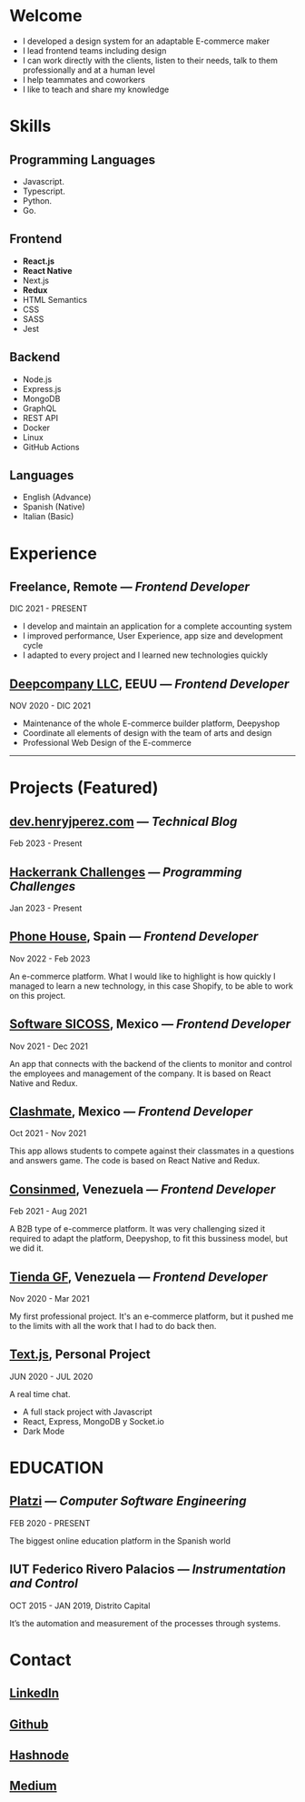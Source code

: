# Welcome
- I developed a design system for an adaptable E-commerce maker
- I lead frontend teams including design
- I can work directly with the clients, listen to their needs, talk to them professionally and at a human level
- I help teammates and coworkers
- I like to teach and share my knowledge

# Skills

## Programming Languages
- Javascript.
- Typescript.
- Python.
- Go.

## Frontend
- **React.js**
- **React Native**
- Next.js
- **Redux**
- HTML Semantics
- CSS
- SASS
- Jest

## Backend
- Node.js
- Express.js
- MongoDB
- GraphQL
- REST API
- Docker
- Linux
- GitHub Actions


## Languages
- English (Advance)
- Spanish (Native)
- Italian (Basic)


# Experience


## **Freelance, Remote** *— Frontend Developer*
DIC 2021 - PRESENT

- I develop and maintain an application for a complete accounting system
- I improved performance, User Experience, app size and development cycle
- I adapted to every project and I learned new technologies quickly


## **[Deepcompany LLC](https://www.deepcompany.com), EEUU** *— Frontend Developer*
NOV 2020 - DIC 2021

- Maintenance of the whole E-commerce builder platform, Deepyshop
- Coordinate all elements of design with the team of arts and design
- Professional Web Design of the E-commerce


---

# Projects (Featured)

## **[dev.henryjperez.com](https://dev.henryjperez.com/)** *— Technical Blog*
Feb 2023 - Present

## **[Hackerrank Challenges](https://github.com/henryjperez/hackerrank_challenges)** *— Programming Challenges*
Jan 2023 - Present

## **[Phone House](https://www.phonehouse.es), Spain** *— Frontend Developer*
Nov 2022 - Feb 2023

An e-commerce platform. What I would like to highlight is how quickly I managed to learn a new technology, in this case Shopify, to be able to work on this project.

## **[Software SICOSS](https://apps.apple.com/no/app/si-m%C3%B3vil/id1500641662), Mexico** *— Frontend Developer*
Nov 2021 - Dec 2021

An app that connects with the backend of the clients to monitor and control the employees and management of the company. It is based on React Native and Redux.

## **[Clashmate](https://apps.apple.com/us/app/clashmate/id1526601121), Mexico** *— Frontend Developer*
Oct 2021 - Nov 2021

This app allows students to compete against their classmates in a questions and answers game. The code is based on React Native and Redux.

## **[Consinmed](https://www.tiendagf.com), Venezuela** *— Frontend Developer*
Feb 2021 - Aug 2021

A B2B type of e-commerce platform. It was very challenging sized it required to adapt the platform, Deepyshop, to fit this bussiness model, but we did it.

## **[Tienda GF](https://www.tiendagf.com), Venezuela** *— Frontend Developer*
Nov 2020 - Mar 2021

My first professional project. It's an e-commerce platform, but it pushed me to the limits with all the work that I had to do back then.


## **[Text.js](https://henryjperez.github.io/text-js/), Personal Project**
JUN 2020 - JUL 2020

A real time chat.

- A full stack project with Javascript
- React, Express, MongoDB y Socket.io
- Dark Mode




# EDUCATION 


## **[Platzi](https://platzi.com)** *— Computer Software Engineering*
FEB 2020 - PRESENT

The biggest online education platform in the Spanish world

## **IUT Federico Rivero Palacios** *— Instrumentation and Control*

OCT 2015 - JAN 2019, Distrito Capital

It’s the automation and measurement of the processes through systems.


# Contact

## [LinkedIn](https://www.linkedin.com/in/henryjperez/)
## [Github](https://github.com/henryjperez)
## [Hashnode](https://henryjperez.hashnode.dev/)
## [Medium](https://medium.com/@henryjperez)

<!--
**henryjperez/henryjperez** is a ✨ _special_ ✨ repository because its `README.md` (this file) appears on your GitHub profile.

Here are some ideas to get you started:

- 🔭 I’m currently working on ...
- 🌱 I’m currently learning ...
- 👯 I’m looking to collaborate on ...
- 🤔 I’m looking for help with ...
- 💬 Ask me about ...
- 📫 How to reach me: ...
- 😄 Pronouns: ...
- ⚡ Fun fact: ...
-->
